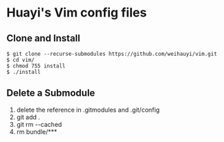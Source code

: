 # Huayi's Vim config files


## Clone and Install

```
$ git clone --recurse-submodules https://github.com/weihauyi/vim.git
$ cd vim/
$ chmod 755 install
$ ./install
```

## Delete a Submodule

1. delete the reference in .gitmodules and .git/config
1. git add .
1. git rm --cached 
1. rm bundle/***
